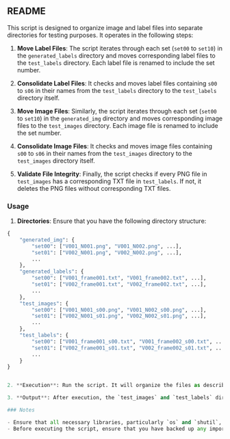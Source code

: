 ## README

This script is designed to organize image and label files into separate directories for testing purposes. It operates in the following steps:

1. **Move Label Files**: The script iterates through each set (`set00` to `set10`) in the `generated_labels` directory and moves corresponding label files to the `test_labels` directory. Each label file is renamed to include the set number.

2. **Consolidate Label Files**: It checks and moves label files containing `s00` to `s06` in their names from the `test_labels` directory to the `test_labels` directory itself.

3. **Move Image Files**: Similarly, the script iterates through each set (`set00` to `set10`) in the `generated_img` directory and moves corresponding image files to the `test_images` directory. Each image file is renamed to include the set number.

4. **Consolidate Image Files**: It checks and moves image files containing `s00` to `s06` in their names from the `test_images` directory to the `test_images` directory itself.

5. **Validate File Integrity**: Finally, the script checks if every PNG file in `test_images` has a corresponding TXT file in `test_labels`. If not, it deletes the PNG files without corresponding TXT files.

### Usage

1. **Directories**: Ensure that you have the following directory structure:

```python
{
    "generated_img": {
        "set00": ["V001_N001.png", "V001_N002.png", ...],
        "set01": ["V002_N001.png", "V002_N002.png", ...],
        ...
    },
    "generated_labels": {
        "set00": ["V001_frame001.txt", "V001_frame002.txt", ...],
        "set01": ["V002_frame001.txt", "V002_frame002.txt", ...],
        ...
    },
    "test_images": {
        "set00": ["V001_N001_s00.png", "V001_N002_s00.png", ...],
        "set01": ["V002_N001_s01.png", "V002_N002_s01.png", ...],
        ...
    },
    "test_labels": {
        "set00": ["V001_frame001_s00.txt", "V001_frame002_s00.txt", ...],
        "set01": ["V002_frame001_s01.txt", "V002_frame002_s01.txt", ...],
        ...
    }
}


2. **Execution**: Run the script. It will organize the files as described above.

3. **Output**: After execution, the `test_images` and `test_labels` directories will contain organized files suitable for testing purposes.

### Notes

- Ensure that all necessary libraries, particularly `os` and `shutil`, are installed.
- Before executing the script, ensure that you have backed up any important data as it performs file operations that may modify your directory structure.

